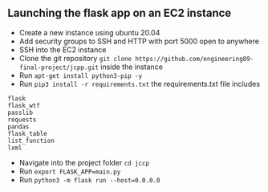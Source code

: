 ## Launching the flask app on an EC2 instance
- Create a new instance using ubuntu 20.04
- Add security groups to SSH and HTTP with port 5000 open to anywhere
- SSH into the EC2 instance
- Clone the git repository `git clone https://github.com/engineering89-final-project/jcpp.git` inside the instance
- Run `apt-get install python3-pip -y`
- Run `pip3 install -r requirements.txt` the requirements.txt file includes
```
flask
flask_wtf
passlib
requests
pandas
flask_table
list_function
lxml
```
- Navigate into the project folder `cd jccp`
- Run `export FLASK_APP=main.py`
- Run `python3 -m flask run --host=0.0.0.0`
